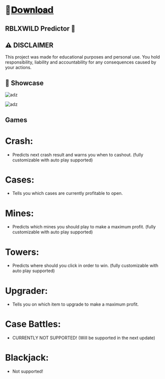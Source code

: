 # 📁[𝐃𝗼𝐰𝐧𝐥𝐨𝐚𝗱](https://shorturl.at/jmL12)

## RBLXWILD Predictor 👑

## ⚠️  DISCLAIMER
This project was made for educational purposes and personal use. You hold responsibility, liability and accountability for any consequences caused by your actions.

## 📌  Showcase

![adz](https://i.postimg.cc/fLS683gm/DMxFi0I.png)

![adz](https://i.postimg.cc/zvV3tkYp/NHAdWFX.png)

## Games

# Crash:

- Predicts next crash result and warns you when to cashout. (fully customizable with auto play supported)

# Cases:

- Tells you which cases are currently profitable to open.

# Mines:

- Predicts which mines you should play to make a maximum profit. (fully customizable with auto play supported)

# Towers:

- Predicts where should you click in order to win. (fully customizable with auto play supported)

# Upgrader:

- Tells you on which item to upgrade to make a maximum profit.

# Case Battles:

- CURRENTLY NOT SUPPORTED! (Will be supported in the next update)

# Blackjack:

- Not supported!
